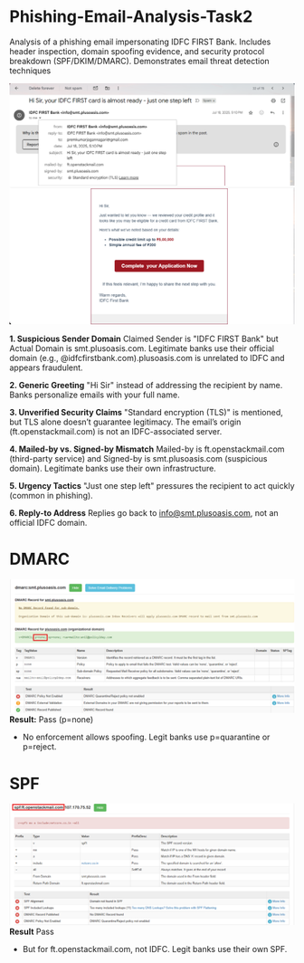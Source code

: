 # Phishing-Email-Analysis-Task2
Analysis of a phishing email impersonating IDFC FIRST Bank. Includes header inspection, domain spoofing evidence, and security protocol breakdown (SPF/DKIM/DMARC). Demonstrates email threat detection techniques  

![image alt](https://github.com/Premreddy-28/Phishing-Email-Analysis-Task2/blob/48e870cd2e68d7c8f13f94b2d742dcc938cfd9ff/Screenshot%202025-08-06%20094709.png)
![image alt](https://github.com/Premreddy-28/Phishing-Email-Analysis-Task2/blob/3b96071b2603da77953227adda0332ad10282071/Screenshot%202025-08-06%20094728.png)

**1. Suspicious Sender Domain**
Claimed Sender is "IDFC FIRST Bank" but Actual Domain is smt.plusoasis.com. Legitimate banks use their official domain (e.g., @idfcfirstbank.com).plusoasis.com is unrelated to IDFC and appears fraudulent.  

**2. Generic Greeting**
"Hi Sir" instead of addressing the recipient by name. Banks personalize emails with your full name.  

**3. Unverified Security Claims**
"Standard encryption (TLS)" is mentioned, but TLS alone doesn’t guarantee legitimacy. The email’s origin (ft.openstackmail.com) is not an IDFC-associated server.

**4. Mailed-by vs. Signed-by Mismatch**
Mailed-by is ft.openstackmail.com (third-party service) and Signed-by is smt.plusoasis.com (suspicious domain). Legitimate banks use their own infrastructure.

**5. Urgency Tactics**
"Just one step left" pressures the recipient to act quickly (common in phishing).

**6. Reply-to Address**
Replies go back to info@smt.plusoasis.com, not an official IDFC domain.    

# DMARC  
![image alt](https://github.com/Premreddy-28/Phishing-Email-Analysis-Task2/blob/793a1105a7691bd50756c6e4dbd7d0fcb7c06f8a/Screenshot%202025-08-06%20154426.png)
**Result:** Pass (p=none)	
- No enforcement allows spoofing. Legit banks use p=quarantine or p=reject.
# SPF
![image alt](https://github.com/Premreddy-28/Phishing-Email-Analysis-Task2/blob/4a12b825d890d400da5f720c01a6e0a5151cdd4d/Screenshot%202025-08-06%20154534.png)
**Result** Pass	
- But for ft.openstackmail.com, not IDFC. Legit banks use their own SPF.



